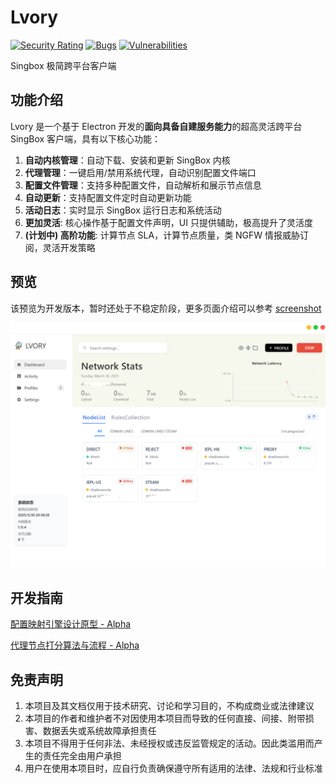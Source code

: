 # Lvory   

[![Security Rating](https://sonarcloud.io/api/project_badges/measure?project=sxueck_lvory&metric=security_rating)](https://sonarcloud.io/summary/new_code?id=sxueck_lvory) [![Bugs](https://sonarcloud.io/api/project_badges/measure?project=sxueck_lvory&metric=bugs)](https://sonarcloud.io/summary/new_code?id=sxueck_lvory) [![Vulnerabilities](https://sonarcloud.io/api/project_badges/measure?project=sxueck_lvory&metric=vulnerabilities)](https://sonarcloud.io/summary/new_code?id=sxueck_lvory)

Singbox 极简跨平台客户端

## 功能介绍

Lvory 是一个基于 Electron 开发的**面向具备自建服务能力**的超高灵活跨平台 SingBox 客户端，具有以下核心功能：

1. **自动内核管理**：自动下载、安装和更新 SingBox 内核
2. **代理管理**：一键启用/禁用系统代理，自动识别配置文件端口
3. **配置文件管理**：支持多种配置文件，自动解析和展示节点信息
4. **自动更新**：支持配置文件定时自动更新功能
5. **活动日志**：实时显示 SingBox 运行日志和系统活动
6. **更加灵活**: 核心操作基于配置文件声明，UI 只提供辅助，极高提升了灵活度
7. **(计划中) 高阶功能**: 计算节点 SLA，计算节点质量，类 NGFW 情报威胁订阅，灵活开发策略

## 预览

该预览为开发版本，暂时还处于不稳定阶段，更多页面介绍可以参考 [screenshot](docs/screenshot.md)

![Dashboard](docs/screenshot/dashboard.png)

## 开发指南

[配置映射引擎设计原型 - Alpha](docs/profiles_engine.md)

[代理节点打分算法与流程 - Alpha](docs/node_score.md)

## 免责声明
1. 本项目及其文档仅用于技术研究、讨论和学习目的，不构成商业或法律建议
2. 本项目的作者和维护者不对因使用本项目而导致的任何直接、间接、附带损害、数据丢失或系统故障承担责任
3. 本项目不得用于任何非法、未经授权或违反监管规定的活动。因此类滥用而产生的责任完全由用户承担
4. 用户在使用本项目时，应自行负责确保遵守所有适用的法律、法规和行业标准
